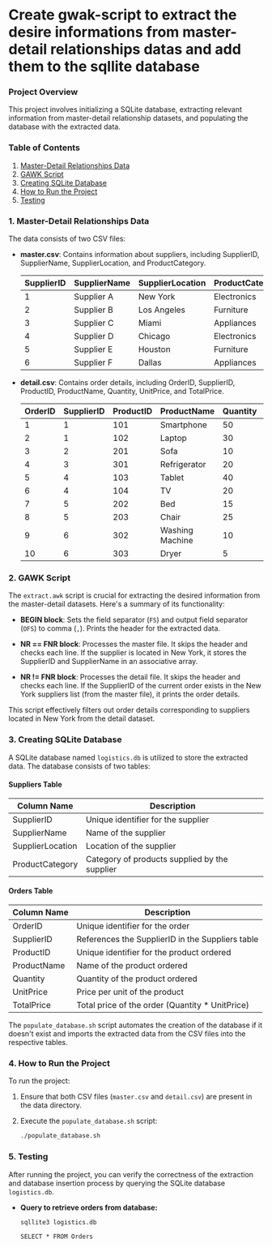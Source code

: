 # Create gwak-script to extract the desire informations from master-detail relationships datas and add them to the sqllite database
### Project Overview

This project involves initializing a SQLite database, extracting relevant information from master-detail relationship datasets, and populating the database with the extracted data.

### Table of Contents

1. [Master-Detail Relationships Data](#1-master-detail-relationships-data)
2. [GAWK Script](#2-gawk-script)
3. [Creating SQLite Database](#3-creating-sqlite-database)
4. [How to Run the Project](#4-how-to-run-the-project)
5. [Testing](#5-testing)

### 1. Master-Detail Relationships Data

The data consists of two CSV files:

- **master.csv**: Contains information about suppliers, including SupplierID, SupplierName, SupplierLocation, and ProductCategory.

   | SupplierID | SupplierName | SupplierLocation | ProductCategory |
   |------------|--------------|------------------|-----------------|
   | 1          | Supplier A   | New York         | Electronics     |
   | 2          | Supplier B   | Los Angeles      | Furniture       |
   | 3          | Supplier C   | Miami            | Appliances      |
   | 4          | Supplier D   | Chicago          | Electronics     |
   | 5          | Supplier E   | Houston          | Furniture       |
   | 6          | Supplier F   | Dallas           | Appliances      |

- **detail.csv**: Contains order details, including OrderID, SupplierID, ProductID, ProductName, Quantity, UnitPrice, and TotalPrice.
   
   | OrderID | SupplierID | ProductID | ProductName      | Quantity | UnitPrice | TotalPrice |
   |---------|------------|-----------|------------------|----------|-----------|------------|
   | 1       | 1          | 101       | Smartphone       | 50       | 300       | 15000      |
   | 2       | 1          | 102       | Laptop           | 30       | 800       | 24000      |
   | 3       | 2          | 201       | Sofa             | 10       | 500       | 5000       |
   | 4       | 3          | 301       | Refrigerator     | 20       | 700       | 14000      |
   | 5       | 4          | 103       | Tablet           | 40       | 400       | 16000      |
   | 6       | 4          | 104       | TV               | 20       | 1000      | 20000      |
   | 7       | 5          | 202       | Bed              | 15       | 600       | 9000       |
   | 8       | 5          | 203       | Chair            | 25       | 200       | 5000       |
   | 9       | 6          | 302       | Washing Machine  | 10       | 900       | 9000       |
   | 10      | 6          | 303       | Dryer            | 5        | 700       | 3500       |

### 2. GAWK Script

The `extract.awk` script is crucial for extracting the desired information from the master-detail datasets. Here's a summary of its functionality:

- **BEGIN block**: Sets the field separator (`FS`) and output field separator (`OFS`) to comma (`,`). Prints the header for the extracted data.

- **NR == FNR block**: Processes the master file. It skips the header and checks each line. If the supplier is located in New York, it stores the SupplierID and SupplierName in an associative array.

- **NR != FNR block**: Processes the detail file. It skips the header and checks each line. If the SupplierID of the current order exists in the New York suppliers list (from the master file), it prints the order details.

This script effectively filters out order details corresponding to suppliers located in New York from the detail dataset.

### 3. Creating SQLite Database

A SQLite database named `logistics.db` is utilized to store the extracted data. The database consists of two tables:

#### Suppliers Table
| Column Name     | Description            |
|-----------------|------------------------|
| SupplierID      | Unique identifier for the supplier |
| SupplierName    | Name of the supplier   |
| SupplierLocation| Location of the supplier|
| ProductCategory | Category of products supplied by the supplier|

#### Orders Table
| Column Name     | Description            |
|-----------------|------------------------|
| OrderID         | Unique identifier for the order   |
| SupplierID      | References the SupplierID in the Suppliers table |
| ProductID       | Unique identifier for the product ordered |
| ProductName     | Name of the product ordered |
| Quantity        | Quantity of the product ordered |
| UnitPrice       | Price per unit of the product |
| TotalPrice      | Total price of the order (Quantity * UnitPrice) |

The `populate_database.sh` script automates the creation of the database if it doesn't exist and imports the extracted data from the CSV files into the respective tables.

### 4. How to Run the Project

To run the project:

1. Ensure that both CSV files (`master.csv` and `detail.csv`) are present in the data directory.

2. Execute the `populate_database.sh` script:
    ```bash
    ./populate_database.sh
    ```
### 5. Testing

After running the project, you can verify the correctness of the extraction and database insertion process by querying the SQLite database `logistics.db`. 

- **Query to retrieve orders from database:**
   ```
  sqllite3 logistics.db
  
  SELECT * FROM Orders
  ```
